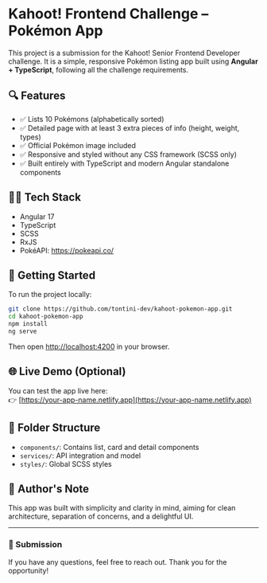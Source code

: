 # Kahoot! Frontend Challenge – Pokémon App

This project is a submission for the Kahoot! Senior Frontend Developer challenge. It is a simple, responsive Pokémon listing app built using **Angular + TypeScript**, following all the challenge requirements.

## 🔍 Features

- ✅ Lists 10 Pokémons (alphabetically sorted)
- ✅ Detailed page with at least 3 extra pieces of info (height, weight, types)
- ✅ Official Pokémon image included
- ✅ Responsive and styled without any CSS framework (SCSS only)
- ✅ Built entirely with TypeScript and modern Angular standalone components

## 🧑‍💻 Tech Stack

- Angular 17
- TypeScript
- SCSS
- RxJS
- PokéAPI: https://pokeapi.co/

## 🚀 Getting Started

To run the project locally:

```bash
git clone https://github.com/tontini-dev/kahoot-pokemon-app.git
cd kahoot-pokemon-app
npm install
ng serve
```

Then open [http://localhost:4200](http://localhost:4200) in your browser.

## 🌐 Live Demo (Optional)

You can test the app live here:  
👉 [https://your-app-name.netlify.app](https://your-app-name.netlify.app)

## 📁 Folder Structure

- `components/`: Contains list, card and detail components
- `services/`: API integration and model
- `styles/`: Global SCSS styles

## 🧠 Author's Note

This app was built with simplicity and clarity in mind, aiming for clean architecture, separation of concerns, and a delightful UI.

---

### 📨 Submission

If you have any questions, feel free to reach out. Thank you for the opportunity!